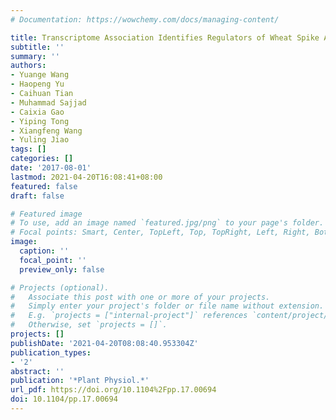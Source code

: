 ```yaml
---
# Documentation: https://wowchemy.com/docs/managing-content/

title: Transcriptome Association Identifies Regulators of Wheat Spike Architecture
subtitle: ''
summary: ''
authors:
- Yuange Wang
- Haopeng Yu
- Caihuan Tian
- Muhammad Sajjad
- Caixia Gao
- Yiping Tong
- Xiangfeng Wang
- Yuling Jiao
tags: []
categories: []
date: '2017-08-01'
lastmod: 2021-04-20T16:08:41+08:00
featured: false
draft: false

# Featured image
# To use, add an image named `featured.jpg/png` to your page's folder.
# Focal points: Smart, Center, TopLeft, Top, TopRight, Left, Right, BottomLeft, Bottom, BottomRight.
image:
  caption: ''
  focal_point: ''
  preview_only: false

# Projects (optional).
#   Associate this post with one or more of your projects.
#   Simply enter your project's folder or file name without extension.
#   E.g. `projects = ["internal-project"]` references `content/project/deep-learning/index.md`.
#   Otherwise, set `projects = []`.
projects: []
publishDate: '2021-04-20T08:08:40.953304Z'
publication_types:
- '2'
abstract: ''
publication: '*Plant Physiol.*'
url_pdf: https://doi.org/10.1104%2Fpp.17.00694
doi: 10.1104/pp.17.00694
---
```


